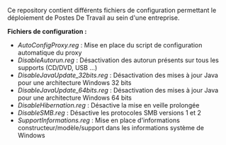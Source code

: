Ce repository contient différents fichiers de configuration permettant le déploiement de Postes De Travail au sein d'une entreprise.

**Fichiers de configuration :**
- *AutoConfigProxy.reg* : Mise en place du script de configuration automatique du proxy
- *DisableAutorun.reg* : Désactivation des autorun présents sur tous les supports (CD/DVD, USB ...)
- *DisableJavaUpdate_32bits.reg* : Désactivation des mises à jour Java pour une architecture Windows 32 bits
- *DisableJavaUpdate_64bits.reg* : Désactivation des mises à jour Java pour une architecture Windows 64 bits
- *DisableHibernation.reg* : Désactive la mise en veille prolongée
- *DisableSMB.reg* : Désactive les protocoles SMB versions 1 et 2
- *SupportInformations.reg* : Mise en place d'informations constructeur/modèle/support dans les informations système de Windows